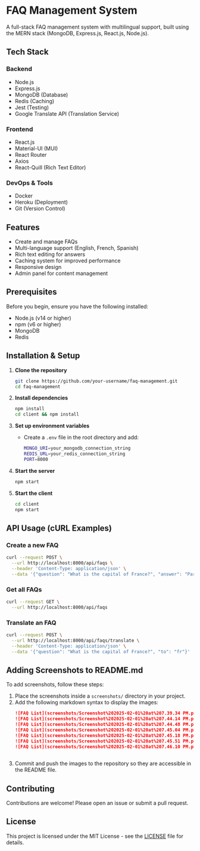 # FAQ Management System

A full-stack FAQ management system with multilingual support, built using the MERN stack (MongoDB, Express.js, React.js, Node.js).

## Tech Stack

### Backend
- Node.js
- Express.js
- MongoDB (Database)
- Redis (Caching)
- Jest (Testing)
- Google Translate API (Translation Service)

### Frontend
- React.js
- Material-UI (MUI)
- React Router
- Axios
- React-Quill (Rich Text Editor)

### DevOps & Tools
- Docker
- Heroku (Deployment)
- Git (Version Control)

## Features

- Create and manage FAQs
- Multi-language support (English, French, Spanish)
- Rich text editing for answers
- Caching system for improved performance
- Responsive design
- Admin panel for content management

## Prerequisites

Before you begin, ensure you have the following installed:
- Node.js (v14 or higher)
- npm (v6 or higher)
- MongoDB
- Redis

## Installation & Setup

1. **Clone the repository**
   ```sh
   git clone https://github.com/your-username/faq-management.git
   cd faq-management
   ```

2. **Install dependencies**
   ```sh
   npm install
   cd client && npm install
   ```

3. **Set up environment variables**
   - Create a `.env` file in the root directory and add:
     ```sh
     MONGO_URI=your_mongodb_connection_string
     REDIS_URL=your_redis_connection_string
     PORT=8000
     ```

4. **Start the server**
   ```sh
   npm start
   ```

5. **Start the client**
   ```sh
   cd client
   npm start
   ```

## API Usage (cURL Examples)

### Create a new FAQ
```sh
curl --request POST \
  --url http://localhost:8000/api/faqs \
  --header 'Content-Type: application/json' \
  --data '{"question": "What is the capital of France?", "answer": "Paris"}'
```

### Get all FAQs
```sh
curl --request GET \
  --url http://localhost:8000/api/faqs 
```

### Translate an FAQ
```sh
curl --request POST \
  --url http://localhost:8000/api/faqs/translate \
  --header 'Content-Type: application/json' \
  --data '{"question": "What is the capital of France?", "to": "fr"}'
```

## Adding Screenshots to README.md

To add screenshots, follow these steps:

1. Place the screenshots inside a `screenshots/` directory in your project.
2. Add the following markdown syntax to display the images:
   ```md
   ![FAQ List](screenshots/Screenshot%202025-02-01%20at%207.39.34 PM.png)
   ![FAQ List](screenshots/Screenshot%202025-02-01%20at%207.44.14 PM.png)
   ![FAQ List](screenshots/Screenshot%202025-02-01%20at%207.44.48 PM.png)
   ![FAQ List](screenshots/Screenshot%202025-02-01%20at%207.45.04 PM.png)
   ![FAQ List](screenshots/Screenshot%202025-02-01%20at%207.45.18 PM.png)
   ![FAQ List](screenshots/Screenshot%202025-02-01%20at%207.45.51 PM.png)
   ![FAQ List](screenshots/Screenshot%202025-02-01%20at%207.46.10 PM.png)
  
   ```
3. Commit and push the images to the repository so they are accessible in the README file.

## Contributing

Contributions are welcome! Please open an issue or submit a pull request.

## License

This project is licensed under the MIT License - see the [LICENSE](LICENSE) file for details.

